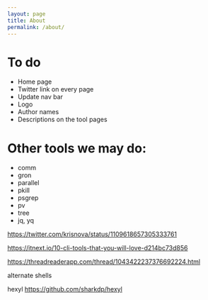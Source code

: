 ```yaml
---
layout: page
title: About
permalink: /about/
---
```


# To do

* Home page
* Twitter link on every page
* Update nav bar
* Logo
* Author names
* Descriptions on the tool pages

# Other tools we may do:

* comm
* gron
* parallel
* pkill
* psgrep
* pv
* tree
* jq, yq

https://twitter.com/krisnova/status/1109618657305333761

https://itnext.io/10-cli-tools-that-you-will-love-d214bc73d856

https://threadreaderapp.com/thread/1043422237376692224.html

alternate shells

hexyl
https://github.com/sharkdp/hexyl
